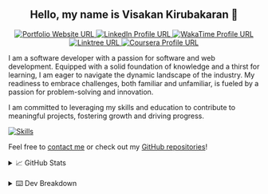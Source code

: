 <h2 align="center">Hello, my name is Visakan Kirubakaran 👋 </h2>

<p align="center">
<a href="https://vikiru.vercel.app/">
<img src="https://img.shields.io/badge/Portfolio-255E63?style=for-the-badge&logo=About.me&logoColor=white" alt="Portfolio Website URL">
</a>
<a href="https://www.linkedin.com/in/viskirubakaran/">
<img src="https://img.shields.io/badge/LinkedIn-0077B5?style=for-the-badge&logo=linkedin&logoColor=white" alt="LinkedIn Profile URL" />
</a>
<a href="https://wakatime.com/@vikiru">
<img src="https://img.shields.io/badge/WakaTime-000000?style=for-the-badge&logo=WakaTime&logoColor=white" alt="WakaTime Profile URL"/>
</a>
<a href="https://linktree.com/viskirubakaran">
<img src="https://img.shields.io/badge/linktree-39E09B?style=for-the-badge&logo=linktree&logoColor=white" alt="Linktree URL"/>
</a>
<a href="https://www.coursera.org/user/6b418d7a562f91c50c9185d76bd9b908">
<img src="https://img.shields.io/badge/Coursera-0056D2?style=for-the-badge&logo=Coursera&logoColor=white" alt="Coursera Profile URL" />
</a>

</p>

I am a software developer with a passion for software and web development. Equipped with a solid foundation of knowledge and a thirst for learning, I am eager to navigate the dynamic landscape of the industry. My readiness to embrace challenges, both familiar and unfamiliar, is fueled by a passion for problem-solving and innovation.

I am committed to leveraging my skills and education to contribute to meaningful projects, fostering growth and driving progress.

[![Skills](https://skillicons.dev/icons?i=java,python,js,ts,html,css,tailwind,react,express,mysql,sqlite,postgresql,mongodb,prisma,sequelize,postman,git,githubactions,vscode,eclipse,neovim)](https://skillicons.dev)

Feel free to [contact me](https://vikiru.vercel.app/contact) or check out my [GitHub repositories](https://github.com/vikiru?tab=repositories&q=&type=&language=&sort=stargazers)!

<details>
  <summary>📈 GitHub Stats</summary>
  
  <p align="center">

  </p>
  
  <p align="center">
        <a href="https://github.com/DenverCoder1/github-readme-streak-stats"><img src="https://streak-stats.demolab.com?user=vikiru&theme=monokai-metallian&hide_border=true&card_width=500&dates=61DBFA&currStreakNum=61DBFA&ring=61DBFA&currStreakLabel=61DBFA&sideNums=61DBFA&sideLabels=61DBFA&fire=61DBFA" alt="Visakan Kirubakaran's Programming Streak"/></a>
<a href="https://github.com/anuraghazra/github-readme-stats"><img src="https://github-readme-stats.vercel.app/api/?username=vikiru&show_icons=true&count_private=true&theme=react&hide_border=true&bg_color=1F222E" width="400px" alt="Visakan Kirubakaran's Github Stats" /></a>
<a href="https://github.com/anuraghazra/github-readme-stats">
<img 
    src="https://github-readme-stats.vercel.app/api/wakatime?username=vikiru&layout=compact&langs_count=10&custom_title=Visakan's%20WakaTime%20Stats%20(2022-present)&hide_border=true&bg_color=1F222E&text_color=fff" 
    alt="Visakan Kirubakaran's WakaTime Stats"
  />
</a>
  </p>

</details>

<br/>

<details>
  <summary>⌨️ Dev Breakdown</summary>
<!--START_SECTION:waka-->

```python
From: 18 June 2025 - To: 25 June 2025

Total Time: 1 hr 26 mins

JavaScript   1 hr 2 mins     ██████████████████░░░░░░░   72.53 %
Bash         10 mins         ███░░░░░░░░░░░░░░░░░░░░░░   11.70 %
Lua          9 mins          ███░░░░░░░░░░░░░░░░░░░░░░   11.34 %
Text         3 mins          █░░░░░░░░░░░░░░░░░░░░░░░░   04.43 %
```

<!--END_SECTION:waka-->
</details>
